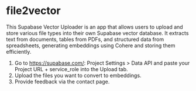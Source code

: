 # file2vector
This Supabase Vector Uploader is an app that allows users to upload and store various file types into their own Supabase vector database. It extracts text from documents, tables from PDFs, and structured data from spreadsheets, generating embeddings using Cohere and storing them efficiently.

1. Go to https://supabase.com/: Project Settings > Data API and paste your Project URL + service_role into the Upload tab.
2. Upload the files you want to convert to embeddings.
3. Provide feedback via the contact page.
